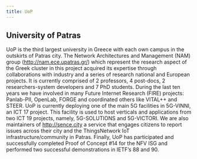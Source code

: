```yaml
---
title: UoP
---
```


## University of Patras

UoP is the third largest university in Greece with each own campus in the outskirts of Patras city. The Network
Architectures and Management (NAM) group (http://nam.ece.upatras.gr/) which represent the research aspect of the
Greek cluster in this project acquired its expertise through collaborations with industry and a series of research
national and European projects. It is currently comprised of 2 professors, 4 post-docs, 2 researchers-system
developers and 7 PhD students. During the last ten years we have involved in many Future Internet Research (FIRE)
projects: Panlab-PII, OpenLab, FORGE and coordinated others like VITAL++ and STEER. UoP is currently
deploying one of the main 5G facilities in 5G-VINNI, an ICT 17 project. This facility is used to host verticals and
applications from two ICT 19 projects, namely, 5G-SOLUTIONS and 5G-VICTORI. We are also maintainers of
http://sence.city a service that engages citizens to report issues across their city and the ThingsNetwork IoT
infrastructure/community in Patras. Finally, UoP has participated and successfully completed Proof of Concept #14
for the NFV ISG and performed two successful demonstrations in IETF’s 88 and 90.